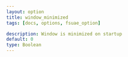 ```yaml
---
layout: option
title: window_minimized
tags: [docs, options, fsuae_option]

description: Window is minimized on startup
default: 0
type: Boolean
---
```

